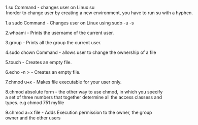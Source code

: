 1.su Command - changes user on Linux su <option> <user> 
 Inorder to change user by creating a new environment, you have to          run su with a hyphen.

1.a sudo Command - Changes user on Linux using sudo -u <user> -s

2.whoami - Prints the username of the current user.

3.group - Prints all the group the current user.

4.sudo chown Command - allows user to change the ownership of a file

5.touch <filename> - Creates an empty file.

6.echo -n > <filename> - Creates an empty file.

7.chmod u+x <file> - Makes file executable for your user only.

8.chmod absolute form - the other way to use chmod, in which you specify a set of three numbers that together determine all the access classess and types. e.g chmod 751 myfile

9.chmod a+x file - Adds Execution permission to the owner, the group owner and the other users
